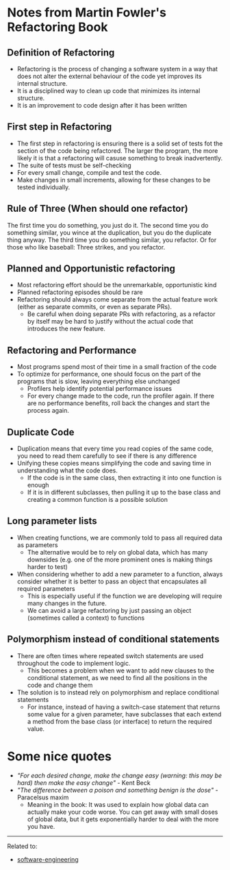 # Notes from Martin Fowler's Refactoring Book

## Definition of Refactoring
- Refactoring is the process of changing a software system in a way that does not alter the external behaviour of the code yet improves its internal structure. 
- It is a disciplined way to clean up code that minimizes its internal structure. 
- It is an improvement to code design after it has been written

## First step in Refactoring
- The first step in refactoring is ensuring there is a solid set of tests fot the section of the code being refactored. The larger the program, the more likely it is that a refactoring will casuse something to break inadvertently. 
- The suite of tests must be self-checking
- For every small change, compile and test the code.
- Make changes in small increments, allowing for these changes to be tested individually.

## Rule of Three (When should one refactor)
The first time you do something, you just do it. The second time you do something similar, you wince at the duplication, but you do the duplicate thing anyway. The third time you do something similar, you refactor.
Or for those who like baseball: Three strikes, and you refactor.


## Planned and Opportunistic refactoring
- Most refactoring effort should be the unremarkable, opportunistic kind
- Planned refactoring episodes should be rare
- Refactoring should always come separate from the actual feature work (either as separate commits, or even as separate PRs). 
	- Be careful when doing separate PRs with refactoring, as a refactor by itself may be hard to justify without the actual code that introduces the new feature.

## Refactoring and Performance
- Most programs spend most of their time in a small fraction of the code
- To optimize for performance, one should focus on the part of the programs that is slow, leaving everything else unchanged
	- Profilers help identify potential performance issues
	- For every change made to the code, run the profiler again. If there are no performance benefits, roll back the changes and start the process again.

## Duplicate Code
- Duplication means that every time you read copies of the same code, you need to read them carefully to see if there is any difference
- Unifying these copies means simplifying the code and saving time in understanding what the code does.
	- If the code is in the same class, then extracting it into one function is enough
	- If it is in different subclasses, then pulling it up to the base class and creating a common function is a possible solution

## Long parameter lists
- When creating functions, we are commonly told to pass all required data as parameters
	- The alternative would be to rely on global data, which has many downsides (e.g. one of the more prominent ones is making things harder to test)
- When considering whether to add a new parameter to a function, always consider whether it is better to pass an object that encapsulates all required parameters
	- This is especially useful if the function we are developing will require many changes in the future.
	- We can avoid a large refactoring by just passing an object (sometimes called a context) to functions

## Polymorphism instead of conditional statements
- There are often times where repeated switch statements are used throughout the code to implement logic.
	- This becomes a problem when we want to add new clauses to the conditional statement, as we need to find all the positions in the code and change them
- The solution is to instead rely on polymorphism and replace conditional statements
	- For instance, instead of having a switch-case statement that returns some value for a given parameter, have subclasses that each extend a method from the base class (or interface) to return the required value.

# Some nice quotes
- _"For each desired change, make the change easy (warning: this may be hard) then make the easy change"_ - Kent Beck
- _"The difference between a poison and something benign is the dose"_ - Paracelsus maxim
	- Meaning in the book: It was used to explain how global data can actually make your code worse. You can get away with small doses of global data, but it gets exponentially harder to deal with the more you have.

<hr>

Related to: 
- [software-engineering](../software-engineering.md)
